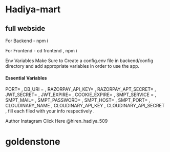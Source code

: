 # Hadiya-mart

## full webside

For Backend - npm i

For Frontend - cd frontend , npm i

Env Variables
Make Sure to Create a config.env file in backend/config directory and add appropriate variables in order to use the app.

#### Essential Variables

PORT= ,
DB_URI = ,
RAZORPAY_API_KEY= ,
RAZORPAY_APT_SECRET= ,
JWT_SECRET= ,
JWT_EXPIRE= ,
COOKIE_EXPIRE= ,
SMPT_SERVICE = ,
SMPT_MAIL= ,
SMPT_PASSWORD= ,
SMPT_HOST= ,
SMPT_PORT= ,
CLOUDINARY_NAME ,
CLOUDINARY_API_KEY ,
CLOUDINARY_API_SECRET ,
fill each filed with your info respectively .

Author
Instagram Click Here @hiren_hadiya_509

# goldenstone

